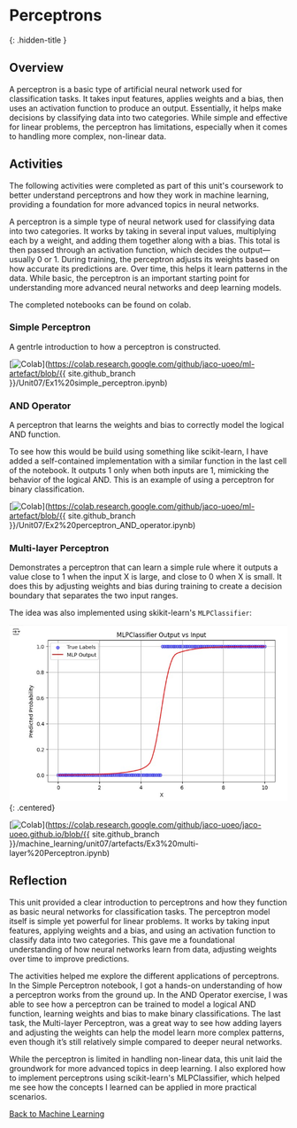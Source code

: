 # Perceptrons
{: .hidden-title }

## Overview

A perceptron is a basic type of artificial neural network used for classification tasks. It takes input features, applies weights and a bias, then uses an activation function to produce an output. Essentially, it helps make decisions by classifying data into two categories. While simple and effective for linear problems, the perceptron has limitations, especially when it comes to handling more complex, non-linear data. 

## Activities
The following activities were completed as part of this unit's coursework to better understand perceptrons and how they work in machine learning, providing a foundation for more advanced topics in neural networks.

A perceptron is a simple type of neural network used for classifying data into two categories. It works by taking in several input values, multiplying each by a weight, and adding them together along with a bias. This total is then passed through an activation function, which decides the output—usually 0 or 1. During training, the perceptron adjusts its weights based on how accurate its predictions are. Over time, this helps it learn patterns in the data. While basic, the perceptron is an important starting point for understanding more advanced neural networks and deep learning models.

The completed notebooks can be found on colab.

### Simple Perceptron

A gentrle introduction to how a perceptron is constructed. 

[![Colab](https://colab.research.google.com/assets/colab-badge.svg)](https://colab.research.google.com/github/jaco-uoeo/ml-artefact/blob/{{ site.github_branch }}/Unit07/Ex1%20simple_perceptron.ipynb)

### AND Operator

A perceptron that learns the weights and bias to correctly model the logical AND function.

To see how this would be build using something like scikit-learn, I have added a self-contained implementation with a similar function in the last cell of the notebook. It outputs 1 only when both inputs are 1, mimicking the behavior of the logical AND. This is an example of using a perceptron for binary classification.

[![Colab](https://colab.research.google.com/assets/colab-badge.svg)](https://colab.research.google.com/github/jaco-uoeo/ml-artefact/blob/{{ site.github_branch }}/Unit07/Ex2%20perceptron_AND_operator.ipynb)

### Multi-layer Perceptron

Demonstrates a perceptron that can learn a simple rule where it outputs a value close to 1 when the input X is large, and close to 0 when X is small. It does this by adjusting weights and bias during training to create a decision boundary that separates the two input ranges.

The idea was also implemented using skikit-learn's ```MLPClassifier```:

![sigmoid-like](sigmoid_like.jpg)
{: .centered}

[![Colab](https://colab.research.google.com/assets/colab-badge.svg)](https://colab.research.google.com/github/jaco-uoeo/jaco-uoeo.github.io/blob/{{ site.github_branch }}/machine_learning/unit07/artefacts/Ex3%20multi-layer%20Perceptron.ipynb)

## Reflection

This unit provided a clear introduction to perceptrons and how they function as basic neural networks for classification tasks. The perceptron model itself is simple yet powerful for linear problems. It works by taking input features, applying weights and a bias, and using an activation function to classify data into two categories. This gave me a foundational understanding of how neural networks learn from data, adjusting weights over time to improve predictions.

The activities helped me explore the different applications of perceptrons. In the Simple Perceptron notebook, I got a hands-on understanding of how a perceptron works from the ground up. In the AND Operator exercise, I was able to see how a perceptron can be trained to model a logical AND function, learning weights and bias to make binary classifications. The last task, the Multi-layer Perceptron, was a great way to see how adding layers and adjusting the weights can help the model learn more complex patterns, even though it’s still relatively simple compared to deeper neural networks.

While the perceptron is limited in handling non-linear data, this unit laid the groundwork for more advanced topics in deep learning. I also explored how to implement perceptrons using scikit-learn's MLPClassifier, which helped me see how the concepts I learned can be applied in more practical scenarios.


[Back to Machine Learning](/machine_learning/)